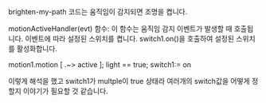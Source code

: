 brighten-my-path 코드는 움직임이 감지되면 조명을 켭니다.

motionActiveHandler(evt) 함수: 이 함수는 움직임 감지 이벤트가 발생할 때 호출됩니다. 이벤트에 따라 설정된 스위치를 켭니다. switch1.on()을 호출하여 설정된 스위치를 활성화합니다.

motion1.motion [ .~> active ];
light == true;
switch1:= on

이렇게 해석을 했고 switch1가 multple이 true 상태라 여러개의 switch값을 어떻게 정할지 이야기가 필요할 것 같습니다.
